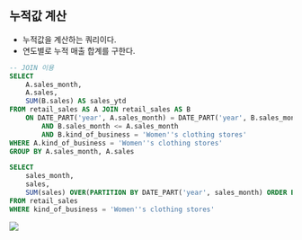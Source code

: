## 누적값 계산
- 누적값을 계산하는 쿼리이다.
- 연도별로 누적 매출 합계를 구한다.
```sql
-- JOIN 이용
SELECT
	A.sales_month,
	A.sales,
	SUM(B.sales) AS sales_ytd
FROM retail_sales AS A JOIN retail_sales AS B
	ON DATE_PART('year', A.sales_month) = DATE_PART('year', B.sales_month)
		AND B.sales_month <= A.sales_month
		AND B.kind_of_business = 'Women''s clothing stores'
WHERE A.kind_of_business = 'Women''s clothing stores'
GROUP BY A.sales_month, A.sales
```
```sql
SELECT
	sales_month,
	sales,
	SUM(sales) OVER(PARTITION BY DATE_PART('year', sales_month) ORDER BY sales_month) AS sales_ytd
FROM retail_sales
WHERE kind_of_business = 'Women''s clothing stores'
```
![](https://velog.velcdn.com/images/ddoddo/post/1be8d2ab-6480-40eb-b77f-9a4e77bcd466/image.png)
